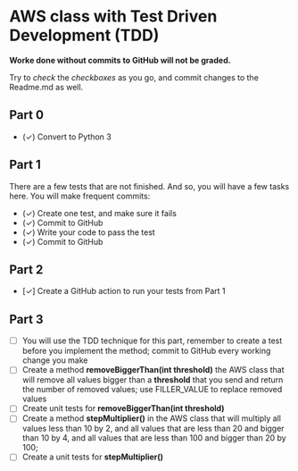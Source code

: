 # AWS class with Test Driven Development (TDD)
**Worke done without commits to GitHub will not be graded.**

Try to *check* the *checkboxes* as you go, and commit changes to the Readme.md as well.
## Part 0
* (✓) Convert to Python 3

## Part 1
There are a few tests that are not finished. And so, you will have a few tasks here.
You will make frequent commits:
* (✓) Create one test, and make sure it fails
* (✓) Commit to GitHub
* (✓) Write your code to pass the test
* (✓) Commit to GitHub
## Part 2
* [✓] Create a GitHub action to run your tests from Part 1
## Part 3 
* [ ] You will use the TDD technique for this part, remember to create a test before you implement the method; commit to GitHub every working change you make
* [ ] Create a method **removeBiggerThan(int threshold)** the AWS class that will remove all values bigger than a **threshold** that you send and return the number of removed values; use FILLER_VALUE to replace removed values
* [ ] Create unit tests for **removeBiggerThan(int threshold)**
* [ ] Create a method **stepMultiplier()** in the AWS class that will multiply all values less than 10 by 2, and all values that are less than 20 and bigger than 10 by 4, and all values that are less than 100 and bigger than 20 by 100;
* [ ] Create a unit tests for **stepMultiplier()**
